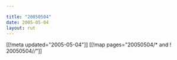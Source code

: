 ```yaml
---

title: "20050504"
date: 2005-05-04
layout: rut
---
```


[[!meta updated="2005-05-04"]]
[[!map pages="20050504/* and ! 20050504/*/*"]]
